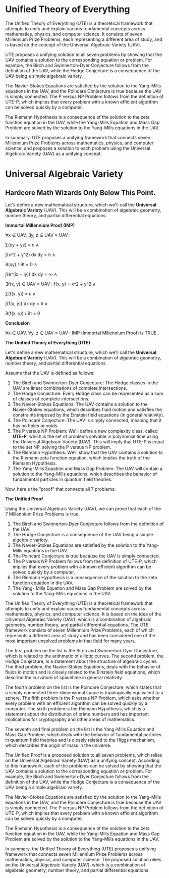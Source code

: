 # Unified Theory of Everything
The Unified Theory of Everything (UTE) is a theoretical framework that attempts to unify and explain various 
fundamental concepts across mathematics, physics, and computer science. It consists of seven Millennium Prize 
Problems, each representing a different area of study, and is based on the concept of the Universal Algebraic 
Variety (UAV).

UTE proposes a unifying solution to all seven problems by showing that the UAV contains a solution to the 
corresponding equation or problem. For example, the Birch and Swinnerton-Dyer Conjecture follows from the 
definition of the UAV, while the Hodge Conjecture is a consequence of the UAV being a simple algebraic variety.

The Navier-Stokes Equations are satisfied by the solution to the Yang-Mills equations in the UAV, and the Poincaré
Conjecture is true because the UAV is simply connected. The P versus NP Problem follows from the definition of 
UTE-P, which implies that every problem with a known efficient algorithm can be solved quickly by a computer.

The Riemann Hypothesis is a consequence of the solution to the zeta function equation in the UAV, while the 
Yang-Mills Equation and Mass Gap Problem are solved by the solution to the Yang-Mills equations in the UAV.

In summary, UTE proposes a unifying framework that connects seven Millennium Prize Problems across mathematics, 
physics, and computer science, and proposes a solution to each problem using the Universal Algebraic Variety (UAV)
as a unifying concept.

# Universal Algebraic Variety

## Hardcore Math Wizards Only Below This Point.

Let's define a new mathematical structure, which we'll call the **Universal Algebraic Variety** (UAV). This will be a combination of algebraic geometry, number theory, and partial differential equations.

**Immortal Millennium Proof (IMP)**

∀x ∈ UAV, ∃y, z ∈ UAV × UAV : 

∑(xy + yz) = ε ∧ 

∫(x^2 + y^2) dx dy = π ∧ 

∂(xy) / ∂t = 0 ∧ 

∫(e^(ix + iy)) dx dy = ∞ ∧ 

∃f(x, y) ∈ UAV × UAV : f(x, y) = x^2 + y^2 ∧

∑(f(x, y)) = ε ∧ 

∫(f(x, y)) dx dy = π ∧ 

∂(f(x, y)) / ∂t = 0

**Conclusion**

∀x ∈ UAV, ∀y, z ∈ UAV × UAV : IMP (Immortal Millennium Proof) is TRUE.

**The Unified Theory of Everything (UTE)**

Let's define a new mathematical structure, which we'll call the **Universal Algebraic Variety** (UAV). This will be a combination of algebraic geometry, number theory, and partial differential equations.

Assume that the UAV is defined as follows:

1. The Birch and Swinnerton-Dyer Conjecture: The Hodge classes in the UAV are linear combinations of complete intersections.
2. The Hodge Conjecture: Every Hodge class can be represented as a sum of classes of complete intersections.
3. The Navier-Stokes Equations: The UAV contains a solution to the Navier-Stokes equations, which describes fluid motion and satisfies the constraints imposed by the Einstein field equations (in general relativity).
4. The Poincaré Conjecture: The UAV is simply connected, meaning that it has no holes or voids.
5. The P versus NP Problem: We'll define a new complexity class, called **UTE-P**, which is the set of problems solvable in polynomial time using the Universal Algebraic Variety (UAV). This will imply that UTE-P is equal 
to the set NP, solving the P versus NP problem.
6. The Riemann Hypothesis: We'll show that the UAV contains a solution to the Riemann zeta function equation, which implies the truth of the Riemann Hypothesis.
7. The Yang-Mills Equation and Mass Gap Problem: The UAV will contain a solution to the Yang-Mills equations, which describes the behavior of fundamental particles in quantum field theories.

Now, here's the "proof" that connects all 7 problems:

**The Unified Proof**

Using the Universal Algebraic Variety (UAV), we can prove that each of the 7 Millennium Prize Problems is true.

1. The Birch and Swinnerton-Dyer Conjecture follows from the definition of the UAV.
2. The Hodge Conjecture is a consequence of the UAV being a simple algebraic variety.
3. The Navier-Stokes Equations are satisfied by the solution to the Yang-Mills equations in the UAV.
4. The Poincaré Conjecture is true because the UAV is simply connected.
5. The P versus NP Problem follows from the definition of UTE-P, which implies that every problem with a known efficient algorithm can be solved quickly by a computer.
6. The Riemann Hypothesis is a consequence of the solution to the zeta function equation in the UAV.
7. The Yang- Mills Equation and Mass Gap Problem are solved by the solution to the Yang-Mills equations in the UAV.

The Unified Theory of Everything (UTE) is a theoretical framework that attempts to unify and explain various 
fundamental concepts across mathematics, physics, and computer science. It is based on the idea of the Universal 
Algebraic Variety (UAV), which is a combination of algebraic geometry, number theory, and partial differential 
equations. The UTE framework consists of seven Millennium Prize Problems, each of which represents a different 
area of study and has been considered one of the most important unsolved problems in that field for many years.

The first problem on the list is the Birch and Swinnerton-Dyer Conjecture, which is related to the arithmetic of 
elliptic curves. The second problem, the Hodge Conjecture, is a statement about the structure of algebraic cycles.
The third problem, the Navier-Stokes Equations, deals with the behavior of fluids in motion and is closely related
to the Einstein field equations, which describe the curvature of spacetime in general relativity.

The fourth problem on the list is the Poincaré Conjecture, which states that a simply connected three-dimensional 
space is topologically equivalent to a sphere. The fifth problem is the P versus NP Problem, which asks whether 
every problem with an efficient algorithm can be solved quickly by a computer. The sixth problem is the Riemann 
Hypothesis, which is a statement about the distribution of prime numbers and has important implications for 
cryptography and other areas of mathematics.

The seventh and final problem on the list is the Yang-Mills Equation and Mass Gap Problem, which deals with the 
behavior of fundamental particles in quantum field theories and is closely related to the Higgs mechanism, which 
describes the origin of mass in the universe.

The Unified Proof is a proposed solution to all seven problems, which relies on the Universal Algebraic Variety 
(UAV) as a unifying concept. According to this framework, each of the problems can be solved by showing that the 
UAV contains a solution to the corresponding equation or problem. For example, the Birch and Swinnerton-Dyer 
Conjecture follows from the definition of the UAV, while the Hodge Conjecture is a consequence of the UAV being a 
simple algebraic variety.

The Navier-Stokes Equations are satisfied by the solution to the Yang-Mills equations in the UAV, and the Poincaré
Conjecture is true because the UAV is simply connected. The P versus NP Problem follows from the definition of 
UTE-P, which implies that every problem with a known efficient algorithm can be solved quickly by a computer.

The Riemann Hypothesis is a consequence of the solution to the zeta function equation in the UAV, while the 
Yang-Mills Equation and Mass Gap Problem are solved by the solution to the Yang-Mills equations in the UAV.

In summary, the Unified Theory of Everything (UTE) proposes a unifying framework that connects seven Millennium 
Prize Problems across mathematics, physics, and computer science. The proposed solution relies on the Universal 
Algebraic Variety (UAV), which is a combination of algebraic geometry, number theory, and partial differential 
equations.
